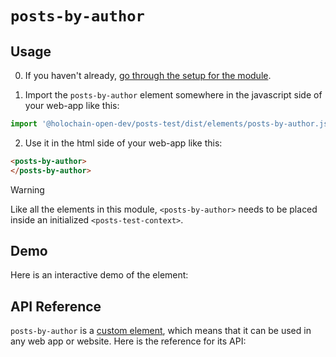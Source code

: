 # `posts-by-author`

## Usage

0. If you haven't already, [go through the setup for the module](/setup).

1. Import the `posts-by-author` element somewhere in the javascript side of your web-app like this:

```js
import '@holochain-open-dev/posts-test/dist/elements/posts-by-author.js'
```

2. Use it in the html side of your web-app like this:

```html
<posts-by-author>
</posts-by-author>
```

> [!WARNING]
> Like all the elements in this module, `<posts-by-author>` needs to be placed inside an initialized `<posts-test-context>`.

## Demo

Here is an interactive demo of the element:

<element-demo>
</element-demo>

<script setup>
import { onMounted } from "vue";
import { PostsTestZomeMock, samplePost } from "@holochain-open-dev/posts-test/dist/mocks.js";
import { PostsTestStore, PostsTestClient } from "@holochain-open-dev/posts-test";
import { decodeHashFromBase64 } from '@holochain/client';
import { render, html } from "lit";

onMounted(async () => {
  // Elements need to be imported on the client side, not the SSR side
  // Reference: https://vitepress.dev/guide/ssr-compat#importing-in-mounted-hook
  await import('@api-viewer/docs/lib/api-docs.js');
  await import('@api-viewer/demo/lib/api-demo.js');
  await import('@holochain-open-dev/posts-test/dist/elements/posts-test-context.js');
  await import('@holochain-open-dev/posts-test/dist/elements/posts-by-author.js');

  const mock = new PostsTestZomeMock();
  const client = new PostsTestClient(mock);

  const post = await samplePost(client);

  const record = await mock.create_post(post);

  const store = new PostsTestStore(client);
  
  render(html`
    <posts-test-context .store=${store}>
      <api-demo src="custom-elements.json" only="posts-by-author" exclude-knobs="store">
        <template data-element="posts-by-author" data-target="host">
          <posts-by-author .author=${record.signed_action.hashed.content.author}></posts-by-author>
        </template>
      </api-demo>
    </posts-test-context>
  `, document.querySelector('element-demo'))
  })


</script>

## API Reference

`posts-by-author` is a [custom element](https://web.dev/articles/custom-elements-v1), which means that it can be used in any web app or website. Here is the reference for its API:

<api-docs src="custom-elements.json" only="posts-by-author">
</api-docs>
